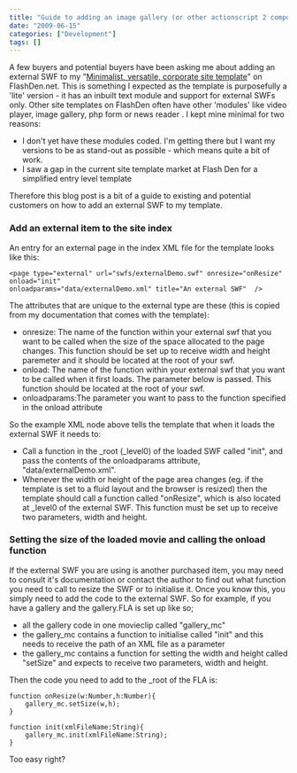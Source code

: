 ```yaml
---
title: "Guide to adding an image gallery (or other actionscript 2 component) to the mbudm#001 template"
date: "2009-06-15"
categories: ["Development"]
tags: []
---
```


A few buyers and potential buyers have been asking me about adding an external SWF to my "[Minimalist, versatile, corporate site template](http://flashden.net/item/minimalist-versatile-corporate-site-template/42027?ref=mbudm "My mbudm#001 template on Flash Den")" on FlashDen.net. This is something I expected as the template is purposefully a 'lite' version - it has an inbuilt text module and support for external SWFs only. Other site templates on FlashDen often have other 'modules' like video player, image gallery, php form or news reader . I kept mine minimal for two reasons:

*   I don't yet have these modules coded. I'm getting there but I want my versions to be as stand-out as possible - which means quite a bit of work.
*   I saw a gap in the current site template market at Flash Den for a simplified entry level template

Therefore this blog post is a bit of a guide to existing and potential customers on how to add an external SWF to my template.

### Add an external item to the site index

An entry for an external page in the index XML file for the template looks like this:

```
<page type="external" url="swfs/externalDemo.swf" onresize="onResize" onload="init"
onloadparams="data/externalDemo.xml" title="An external SWF"  />
```

The attributes that are unique to the external type are these (this is copied from my documentation that comes with the template):

*   <span style="code">onresize</span>: The name of the function within your external swf that you want to be called when the size of the space allocated to the page changes. This function should be set up to receive width and height paremeter and it should be located at the root of your swf.
*   <span style="code">onload</span>: The name of the function within your external swf that you want to be called when it first loads. The parameter below is passed. This function should be located at the root of your swf.
*   <span style="code">onloadparams</span>:The parameter you want to pass to the function specified in the onload attribute

So the example XML node above tells the template that when it loads the external SWF it needs to:

*   Call a function in the \_root (\_level0) of the loaded SWF called "init", and pass the contents of the onloadparams attribute, "data/externalDemo.xml".
*   Whenever the width or height of the page area changes (eg. if the template is set to a fluid layout and the browser is resized) then the template should call a function called "onResize", which is also located at \_level0 of the external SWF. This function must be set up to receive two parameters, width and height.

### Setting the size of the loaded movie and calling the onload function

If the external SWF you are using is another purchased item, you may need to consult it's documentation or contact the author to find out what function you need to call to resize the SWF or to initialise it. Once you know this, you simply need to add the code to the external SWF. So for example, if you have a gallery and the gallery.FLA is set up like so;

*   all the gallery code in one movieclip called "gallery\_mc"
*   the gallery\_mc contains a function to initialise called "init" and this needs to receive the path of an XML file as a parameter
*   the gallery\_mc contains a function for setting the width and height called "setSize" and expects to receive two parameters, width and height.

Then the code you need to add to the \_root of the FLA is:

```
function onResize(w:Number,h:Number){
    gallery_mc.setSize(w,h);
}
```
```
function init(xmlFileName:String){
    gallery_mc.init(xmlFileName:String);
}
```

Too easy right?

